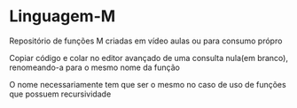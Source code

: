 # Linguagem-M
Repositório de funções M criadas em vídeo aulas ou para consumo própro

Copiar código e colar no editor avançado de uma consulta nula(em branco), renomeando-a para o mesmo nome da função

O nome necessariamente tem que ser o mesmo no caso de uso de funções que possuem recursividade
